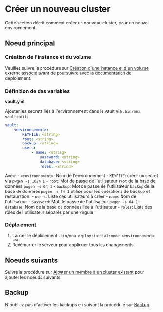 # Créer un nouveau cluster

Cette section décrit comment créer un nouveau cluster, pour un nouvel environnement.

## Noeud principal

### Création de l'instance et du volume

Veuillez suivre la procédure sur [Création d'une instance et d'un volume externe associé](./instance.md) avant de poursuivre avec la documentation de déploiement.

### Définition de des variables

**vault.yml**

Ajouter les secrets liés à l'environnement dans le vault via `.bin/mna vault:edit`:

```yml
vault:
    <environnement>:
        KEYFILE: <string>
        root: <string>
        backup: <string>
        users:
            - name: <string>
                password: <string>
                database: <string>
                roles: <string>
```

Avec:
    - `<environnement>`: Nom de l'environnement
    - `KEYFILE`: créer un secret via `pwgen -s 1024 1`
    - `root`: Mot de passe de l'utilisateur `root` de la base de données `pwgen -s 64 1`
    - `backup`: Mot de passe de l'utilisateur `backup` de la base de données `pwgen -s 64 1` utilisé pour les opérations de backup et restauration.
    - `users`: Liste des utilisateurs à créer
        - `name`: Nom de l'utilisateur
        - `password`: Mot de passe de l'utilisateur `pwgen -s 64 1`
        - `database`: Nom de la base de données liée à l'utilisateur
        - `roles`: Liste des rôles de l'utilisateur séparés par une virgule

### Déploiement

1. Lancer le déploiement `.bin/mna deploy:initial:node <environnement>-<n>`
2. Redémarrer le serveur pour appliquer tous les changements

## Noeuds suivants

Suivre la procédure sur [Ajouter un membre à un cluster existant](./add_member.md) pour ajouter les noeuds suivants.

## Backup

N'oubliez pas d'activer les backups en suivant la procédure sur [Backup](../backup/backup.md).
